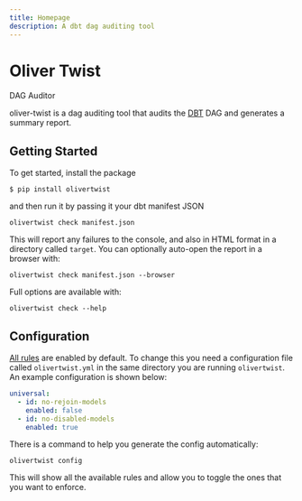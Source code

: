 ```yaml
---
title: Homepage
description: A dbt dag auditing tool
---
```

# Oliver Twist

DAG Auditor

oliver-twist is a dag auditing tool that audits the [DBT](https://www.getdbt.com/) DAG and generates a summary report.

## Getting Started

To get started, install the package

```shell
$ pip install olivertwist
```

and then run it by passing it your dbt manifest JSON

```shell
olivertwist check manifest.json
```

This will report any failures to the console, and also in HTML format in a directory called `target`. You can optionally auto-open the report in a browser with:

```shell
olivertwist check manifest.json --browser
```

Full options are available with:

```shell
olivertwist check --help
```

## Configuration

[All rules](./rules.md) are enabled by default. To change this you need a configuration file called `olivertwist.yml` in the same directory you are running `olivertwist`. An example configuration is shown below:

```yaml
universal:
  - id: no-rejoin-models
    enabled: false
  - id: no-disabled-models
    enabled: true
```

There is a command to help you generate the config automatically:

```shell
olivertwist config
```

This will show all the available rules and allow you to toggle the ones that you want to enforce.
